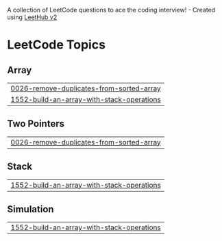 A collection of LeetCode questions to ace the coding interview! - Created using [LeetHub v2](https://github.com/arunbhardwaj/LeetHub-2.0)
<!---LeetCode Topics Start-->
# LeetCode Topics
## Array
|  |
| ------- |
| [0026-remove-duplicates-from-sorted-array](https://github.com/wanjirudiana/Palindrome.cpp/tree/master/0026-remove-duplicates-from-sorted-array) |
| [1552-build-an-array-with-stack-operations](https://github.com/wanjirudiana/Palindrome.cpp/tree/master/1552-build-an-array-with-stack-operations) |
## Two Pointers
|  |
| ------- |
| [0026-remove-duplicates-from-sorted-array](https://github.com/wanjirudiana/Palindrome.cpp/tree/master/0026-remove-duplicates-from-sorted-array) |
## Stack
|  |
| ------- |
| [1552-build-an-array-with-stack-operations](https://github.com/wanjirudiana/Palindrome.cpp/tree/master/1552-build-an-array-with-stack-operations) |
## Simulation
|  |
| ------- |
| [1552-build-an-array-with-stack-operations](https://github.com/wanjirudiana/Palindrome.cpp/tree/master/1552-build-an-array-with-stack-operations) |
<!---LeetCode Topics End-->